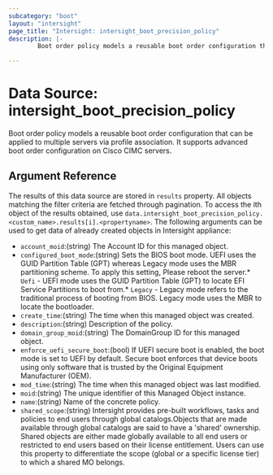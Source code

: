 ```yaml
---
subcategory: "boot"
layout: "intersight"
page_title: "Intersight: intersight_boot_precision_policy"
description: |-
        Boot order policy models a reusable boot order configuration that can be applied to multiple servers via profile association. It supports advanced boot order configuration on Cisco CIMC servers.

---
```


# Data Source: intersight_boot_precision_policy
Boot order policy models a reusable boot order configuration that can be applied to multiple servers via profile association. It supports advanced boot order configuration on Cisco CIMC servers.
## Argument Reference
The results of this data source are stored in `results` property.
All objects matching the filter criteria are fetched through pagination.
To access the ith object of the results obtained, use `data.intersight_boot_precision_policy.<custom_name>.results[i].<propertyname>`.
The following arguments can be used to get data of already created objects in Intersight appliance:
* `account_moid`:(string) The Account ID for this managed object. 
* `configured_boot_mode`:(string) Sets the BIOS boot mode. UEFI uses the GUID Partition Table (GPT) whereas Legacy mode uses the MBR partitioning scheme. To apply this setting, Please reboot the server.* `Uefi` - UEFI mode uses the GUID Partition Table (GPT) to locate EFI Service Partitions to boot from.* `Legacy` - Legacy mode refers to the traditional process of booting from BIOS. Legacy mode uses the MBR to locate the bootloader. 
* `create_time`:(string) The time when this managed object was created. 
* `description`:(string) Description of the policy. 
* `domain_group_moid`:(string) The DomainGroup ID for this managed object. 
* `enforce_uefi_secure_boot`:(bool) If UEFI secure boot is enabled, the boot mode is set to UEFI by default. Secure boot enforces that device boots using only software that is trusted by the Original Equipment Manufacturer (OEM). 
* `mod_time`:(string) The time when this managed object was last modified. 
* `moid`:(string) The unique identifier of this Managed Object instance. 
* `name`:(string) Name of the concrete policy. 
* `shared_scope`:(string) Intersight provides pre-built workflows, tasks and policies to end users through global catalogs.Objects that are made available through global catalogs are said to have a 'shared' ownership. Shared objects are either made globally available to all end users or restricted to end users based on their license entitlement. Users can use this property to differentiate the scope (global or a specific license tier) to which a shared MO belongs. 
 
